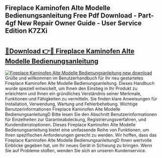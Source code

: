 ## Fireplace Kaminofen Alte Modelle Bedienungsanleitung Free Pdf Download - Part-4gf New Repair Owner Guide - User Service Edition K7ZXi

# <h2><a href="http://df3hm4k.blite.top/?on=Fireplace+Kaminofen+Alte+Modelle+Bedienungsanleitung">🔗Download 👉🔴 Fireplace Kaminofen Alte Modelle Bedienungsanleitung</a></h2>

[![Fireplace Kaminofen Alte Modelle Bedienungsanleitung new download](https://i.imgur.com/lujVjoI.png)](http://df3hm4k.blite.top/?on=Fireplace+Kaminofen+Alte+Modelle+Bedienungsanleitung)
Grüße und willkommen im Benutzerhandbuch für Ihr neu gestartetes Fireplace Kaminofen Alte Modelle Bedienungsanleitung. Dieses Handbuch wurde speziell entwickelt, um Ihnen den Einstieg in Ihr Produkt zu erleichtern und Ihnen ein gründliches Verständnis seiner Merkmale, Funktionen und Fähigkeiten zu vermitteln. Sie finden klare Anweisungen für Installation, Verwendung, Wartung und Fehlerbehebung. Wichtige Benutzerinformationen Fireplace Kaminofen Alte Modelle BedienungsanleitungD Bitte lesen Sie den Abschnitt Benutzerinformationen für Einzelheiten zur Garantieabdeckung, Registrierungsverfahren, und Kundendienstoptionen. Dieses Fireplace Kaminofen Alte Modelle Bedienungsanleitung bietet eine umfassende Reihe von Funktionen, um Ihren spezifischen Anforderungen gerecht zu werden. Wir hoffen, dass das Fireplace Kaminofen Alte Modelle BedienungsanleitungD Ihnen wertvolle Einblicke gegeben hat, um Ihr neues Gerät in Schwung zu bringen. Wenn Sie auf Probleme stoßen, wenden Sie sich an unseren Kundenservice.
